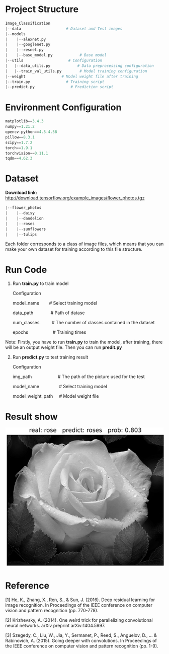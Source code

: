 # Project Structure

```python
Image_Classification
|--data                    # Dataset and Test images
|--models
|    |--alexnet.py
|    |--googlenet.py
|    |--resnet.py
|    |--base_model.py            # Base model
|--utils                    # Configuration
|   |--data_utils.py            # Data preprocessing configuration
|   |--train_val_utils.py        # Model training configuration
|--weight                # Model weight file after training
|--train.py                # Training script
|--predict.py                # Prediction script
```

# Environment Configuration

```python
matplotlib==3.4.3
numpy==1.21.2
opencv-python==4.5.4.58
pillow==8.3.1
scipy==1.7.2
torch==1.9.1
torchvision==0.11.1
tqdm==4.62.3
```

# Dataset

**Download link:** http://download.tensorflow.org/example_images/flower_photos.tgz

```python
|--flower_photos
|    |--daisy
|    |--dandelion
|    |--roses
|    |--sunflowers
|    |--tulips
```

Each folder corresponds to a class of image files, which means that you can make
your own dataset for training according to this file structure.

# Run Code

1. Run **train.py** to train model
   
   Configuration
   
   model_name        # Select training model
   
   data_path              # Path of datase
   
   num_classes          # The number of classes contained in the dataset
   
   epochs                    # Training times

Note: Firstly, you have to run **train.py** to train the model, after training, there will be an output weight file. Then you can run **predit.py**

2. Run **predict.py** to test training result
   
   Configuration
   
   img_path                      # The path of the picture used for the test    
   
   model_name                # Select training model
   
   model_weight_path     # Model weight file

# Result show

![](./data/predict.jpg)

# Reference

[1] He, K., Zhang, X., Ren, S., & Sun, J. (2016). Deep residual learning for image recognition. In Proceedings of the IEEE conference on computer vision and pattern recognition (pp. 770-778).

[2] Krizhevsky, A. (2014). One weird trick for parallelizing convolutional neural networks. arXiv preprint arXiv:1404.5997.

[3] Szegedy, C., Liu, W., Jia, Y., Sermanet, P., Reed, S., Anguelov, D., ... & Rabinovich, A. (2015). Going deeper with convolutions. In Proceedings of the IEEE conference on computer vision and pattern recognition (pp. 1-9).

